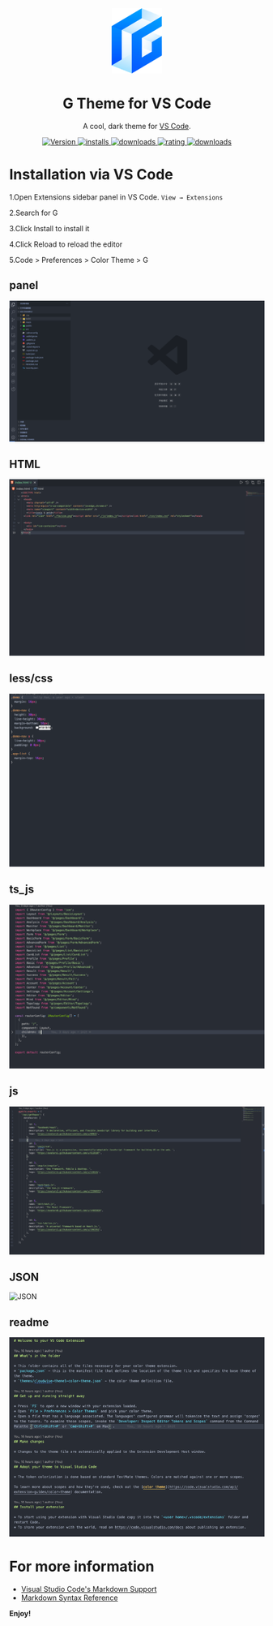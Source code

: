 <p align="center">
  <img alt="Logo" src="./logo.png" width="100" />
</p>
<h1 align="center">
  G Theme for VS Code
</h1>
<p align="center">
  A cool, dark theme for <a href="https://github.com/gaoxuerong/G">VS Code</a>.
</p>
<p align="center">
  <a href="https://marketplace.visualstudio.com/items?itemName=jennygao.G">
    <img alt="Version" src="https://vsmarketplacebadge.apphb.com/version-short/jennygao.G.svg" />
  </a>
  <a href="https://marketplace.visualstudio.com/items?itemName=jennygao.G">
    <img alt="installs" src="https://vsmarketplacebadge.apphb.com/installs-short/jennygao.G.svg" />
  </a>
  <a href="https://marketplace.visualstudio.com/items?itemName=jennygao.G">
    <img alt="downloads" src="https://vsmarketplacebadge.apphb.com/downloads-short/jennygao.G.svg" />
  </a>
  <a href="https://marketplace.visualstudio.com/items?itemName=jennygao.G">
    <img alt="rating" src="https://vsmarketplacebadge.apphb.com/rating-short/jennygao.G.svg" />
  </a>
  <a href="https://marketplace.visualstudio.com/items?itemName=jennygao.G">
    <img alt="downloads" src="https://vsmarketplacebadge.apphb.com/rating-star/jennygao.G.svg" />
  </a>
</p>

# Installation via VS Code
1.Open Extensions sidebar panel in VS Code. `View → Extensions`

2.Search for G

3.Click Install to install it

4.Click Reload to reload the editor

5.Code > Preferences > Color Theme > G

<h2>
  panel
</h2>

<p>
<img src="./panel.png" alt="panel">
</p>
<h2>
  HTML
</h2>

<p>
<img src="./html.png" alt="HTML">
</p>

<h2>
  less/css
</h2>

<p>
<img src="./less.png" alt="less/css">
</p>


<h2>
  ts_js
</h2>

<p>
<img src="./ts_js.png" alt="ts/js">
</p>

<h2>
  js
</h2>

<p>
<img src="./js.png" alt="js">
</p>

<h2>
  JSON
</h2>

<p>
<img src="./json.png" alt="JSON">
</p>

<h2>
  readme
</h2>

<p>
<img src="./readme.png" alt="readme">
</p>

# For more information
* [Visual Studio Code's Markdown Support](http://code.visualstudio.com/docs/languages/markdown)
* [Markdown Syntax Reference](https://help.github.com/articles/markdown-basics/)

**Enjoy!**
